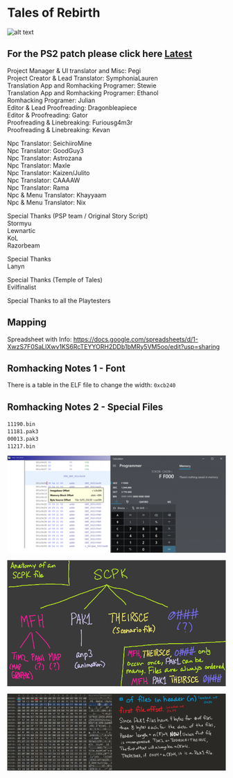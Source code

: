 # Tales of Rebirth
![alt text](https://github.com/SymphoniaLauren/Tales-of-Rebirth/blob/main/assets_archives/readme/GITHUB_cover.png?raw=true) 

## For the PS2 patch please click here [Latest](https://github.com/SymphoniaLauren/Tales-of-Rebirth/releases)

Project Manager & UI translator and Misc: Pegi  
Project Creator & Lead Translator: SymphoniaLauren  
Translation App and Romhacking Programer: Stewie  
Translation App and Romhacking Programer: Ethanol  
Romhacking Programer: Julian  
Editor & Lead Proofreading: Dragonbleapiece  
Editor & Proofreading: Gator  
Proofreading & Linebreaking: Furiousg4m3r  
Proofreading & Linebreaking: Kevan  
  
Npc Translator: SeichiiroMine  
Npc Translator: GoodGuy3  
Npc Translator: Astrozana  
Npc Translator: Maxle  
Npc Translator: Kaizen/Julito  
Npc Translator: CAAAAW  
Npc Translator: Rama  
Npc & Menu Translator: Khayyaam  
Npc & Menu Translator: Nix  
  
Special Thanks (PSP team / Original Story Script)  
Stormyu  
Lewnartic  
KoL  
Razorbeam  
  
Special Thanks  
Lanyn  
  
Special Thanks (Temple of Tales)  
Evilfinalist  

Special Thanks to all the Playtesters  



## Mapping
Spreadsheet with Info: https://docs.google.com/spreadsheets/d/1-XwzS7F0SaLlXwv1KS6RcTEYYORH2DDb1bMRy5VM5oo/edit?usp=sharing  

## Romhacking Notes 1 - Font
There is a table in the ELF file to change the width: `0xcb240`

## Romhacking Notes 2 -  Special Files
`11190.bin`  
`11181.pak3`  
`00013.pak3`  
`11217.bin`  

![alt text](https://github.com/SymphoniaLauren/Tales-of-Rebirth/blob/main/assets_archives/readme/tor_base.png?raw=true) 

![alt text](https://github.com/SymphoniaLauren/Tales-of-Rebirth/blob/main/assets_archives/readme/scpk.png?raw=true)   

![alt text](https://github.com/SymphoniaLauren/Tales-of-Rebirth/blob/main/assets_archives/readme/pak1.png?raw=true)  
